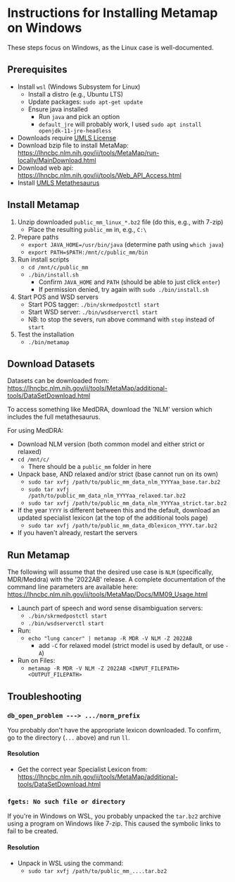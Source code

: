 
# Instructions for Installing Metamap on Windows

These steps focus on Windows, as the Linux case is well-documented.

## Prerequisites

* Install `wsl` (Windows Subsystem for Linux)
  * Install a distro (e.g., Ubuntu LTS)
  * Update packages: `sudo apt-get update`
  * Ensure java installed
    * Run `java` and pick an option 
    * `default_jre` will probably work, I used `sudo apt install openjdk-11-jre-headless`
* Downloads require [UMLS License](umls_license.md)
* Download bzip file to install MetaMap: https://lhncbc.nlm.nih.gov/ii/tools/MetaMap/run-locally/MainDownload.html
* Download web api: https://lhncbc.nlm.nih.gov/ii/tools/Web_API_Access.html
* Install [UMLS Metathesaurus](install_umls.md)

## Install Metamap

1. Unzip downloaded `public_mm_linux_*.bz2` file (do this, e.g., with 7-zip)
   * Place the resulting `public_mm` in, e.g., `C:\`
2. Prepare paths
   * `export JAVA_HOME=/usr/bin/java` (determine path using `which java`)
   * `export PATH=$PATH:/mnt/c/public_mm/bin`
3. Run install scripts
   * `cd /mnt/c/public_mm`
   * `./bin/install.sh`
     * Confirm `JAVA_HOME` and `PATH` (should be able to just click `enter`)
     * If permission denied, try again with `sudo ./bin/install.sh`
4. Start POS and WSD servers
   * Start POS tagger: `./bin/skrmedpostctl start`
   * Start WSD server: `./bin/wsdserverctl start`
   * NB: to stop the severs, run above command with `stop` instead of `start`
5. Test the installation
   * `./bin/metamap`

## Download Datasets

Datasets can be downloaded from: https://lhncbc.nlm.nih.gov/ii/tools/MetaMap/additional-tools/DataSetDownload.html

To access something like MedDRA, download the 'NLM' version which includes the full metathesaurus.

For using MedDRA:

* Download NLM version (both common model and either strict or relaxed)
* `cd /mnt/c/`
  * There should be a `public_mm` folder in here
* Unpack base, AND relaxed and/or strict (base cannot run on its own)
  * `sudo tar xvfj /path/to/public_mm_data_nlm_YYYYaa_base.tar.bz2`
  * `sudo tar xvfj /path/to/public_mm_data_nlm_YYYYaa_relaxed.tar.bz2`
  * `sudo tar xvfj /path/to/public_mm_data_nlm_YYYYaa_strict.tar.bz2`
* If the year `YYYY` is different between this and the default, download an updated specialist lexicon (at the top of the additional tools page)
  * `sudo tar xvfj /path/to/public_mm_data_dblexicon_YYYY.tar.bz2`
* If you haven't already, restart the servers

## Run Metamap

The following will assume that the desired use case is `NLM` (specifically, MDR/Meddra) with the '2022AB' release. A complete documentation of the command line parameters are available here: https://lhncbc.nlm.nih.gov/ii/tools/MetaMap/Docs/MM09_Usage.html

* Launch part of speech and word sense disambiguation servers:
  * `./bin/skrmedpostctl start`
  * `./bin/wsdserverctl start`
* Run:
  * `echo "lung cancer" | metamap -R MDR -V NLM -Z 2022AB`
    * add `-C` for relaxed model (strict model is used by default, or use `-A`)
* Run on Files:
  * `metamap -R MDR -V NLM -Z 2022AB <INPUT_FILEPATH> <OUTPUT_FILEPATH>`

## Troubleshooting

### `db_open_problem ---> .../norm_prefix`

You probably don't have the appropriate lexicon downloaded. To confirm, go to the directory (`...` above) and run `ll`.

#### Resolution

* Get the correct year Specialist Lexicon from: https://lhncbc.nlm.nih.gov/ii/tools/MetaMap/additional-tools/DataSetDownload.html

### `fgets: No such file or directory`

If you're in Windows on WSL, you probably unpacked the `tar.bz2` archive using a program on Windows like 7-zip. This caused the symbolic links to fail to be created.

#### Resolution

* Unpack in WSL using the command:
  * `sudo tar xvfj /path/to/public_mm_....tar.bz2`

